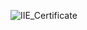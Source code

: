 ![IIE_Certificate](https://github.com/user-attachments/assets/d1ceec05-a9dd-407c-8130-2f390bf090ca)
